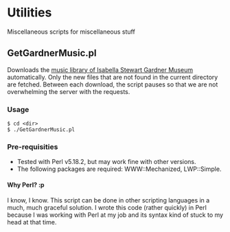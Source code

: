 # Utilities
Miscellaneous scripts for miscellaneous stuff

## GetGardnerMusic.pl ##
Downloads the [music library of Isabella Stewart Gardner Museum](http://www.gardnermuseum.org/music/listen/music_library) automatically.  Only the new files that are not found in the current directory are fetched.  Between each download, the script pauses so that we are not overwhelming the server with the requests.

### Usage ###
```
$ cd <dir>
$ ./GetGardnerMusic.pl
```

### Pre-requisities ###
* Tested with Perl v5.18.2, but may work fine with other versions.
* The following packages are required: WWW::Mechanized, LWP::Simple.

#### Why Perl? :p ####
I know, I know. This script can be done in other scripting languages in a much, much graceful solution.  I wrote this code (rather quickly) in Perl because I was working with Perl at my job and its syntax kind of stuck to my head at that time.
